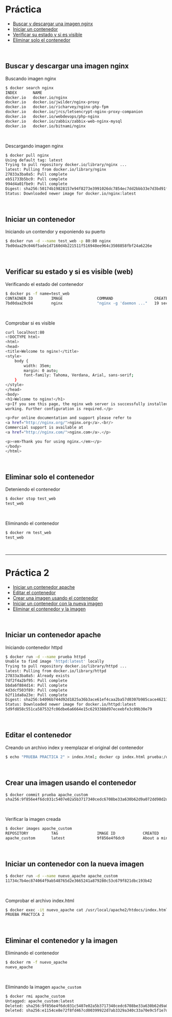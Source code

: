 # Práctica

- [Buscar y descargar una imagen nginx](#buscar-y-descargar-una-imagen-nginx)
- [Iniciar un contenedor](#iniciar-un-contenedor)
- [Verificar su estado y si es visible](#verificar-su-estado-y-si-es-visible)
- [Eliminar solo el contenedor](#eliminar-solo-el-contenedor)

<br>


## Buscar y descargar una imagen nginx


Buscando imagen nginx

```sh
$ docker search nginx
INDEX       NAME                                                             DESCRIPTION                                     STARS     OFFICIAL   AUTOMATED
docker.io   docker.io/nginx                                                  Official build of Nginx.                        11237     [OK]       
docker.io   docker.io/jwilder/nginx-proxy                                    Automated Nginx reverse proxy for docker c...   1581                 [OK]
docker.io   docker.io/richarvey/nginx-php-fpm                                Container running Nginx + PHP-FPM capable ...   705                  [OK]
docker.io   docker.io/jrcs/letsencrypt-nginx-proxy-companion                 LetsEncrypt container to use with nginx as...   500                  [OK]
docker.io   docker.io/webdevops/php-nginx                                    Nginx with PHP-FPM                              125                  [OK]
docker.io   docker.io/zabbix/zabbix-web-nginx-mysql                          Zabbix frontend based on Nginx web-server ...   95                   [OK]
docker.io   docker.io/bitnami/nginx                                          Bitnami nginx Docker Image                      65                   [OK]
```

<br>

Descargando imagen nginx

```sh
$ docker pull nginx
Using default tag: latest
Trying to pull repository docker.io/library/nginx ... 
latest: Pulling from docker.io/library/nginx
27833a3ba0a5: Pull complete 
eb51733b5bc0: Pull complete 
994d4a01fbe9: Pull complete 
Digest: sha256:50174b19828157e94f8273e3991026dc7854ec7dd2bbb33e7d3bd91f0a4b333d
Status: Downloaded newer image for docker.io/nginx:latest
```

<br>

## Iniciar un contenedor 

Iniciando un contendor y exponiendo su puerto 

```sh
$ docker run -d --name test_web -p 80:80 nginx
7bd0daa29c046f5ade1d7160d4b221511f516948ee964c3508858fbf24a6226e
```

<br>

## Verificar su estado y si es visible (web)

Verificando el estado del contenedor

```sh
$ docker ps -f name=test_web
CONTAINER ID        IMAGE               COMMAND                  CREATED             STATUS              PORTS                NAMES
7bd0daa29c04        nginx               "nginx -g 'daemon ..."   19 seconds ago      Up 18 seconds       0.0.0.0:80->80/tcp   test_web
```

<br>

Comprobar si es visible

```sh
curl localhost:80
<!DOCTYPE html>
<html>
<head>
<title>Welcome to nginx!</title>
<style>
    body {
        width: 35em;
        margin: 0 auto;
        font-family: Tahoma, Verdana, Arial, sans-serif;
    }
</style>
</head>
<body>
<h1>Welcome to nginx!</h1>
<p>If you see this page, the nginx web server is successfully installed and
working. Further configuration is required.</p>

<p>For online documentation and support please refer to
<a href="http://nginx.org/">nginx.org</a>.<br/>
Commercial support is available at
<a href="http://nginx.com/">nginx.com</a>.</p>

<p><em>Thank you for using nginx.</em></p>
</body>
</html>
```

<br>

## Eliminar solo el contenedor

Deteniendo el contenedor

```sh
$ docker stop test_web
test_web

```

<br>

Eliminando el contenedor

```sh
$ docker rm test_web
test_web
```

<br>

---

# Práctica 2

- [Iniciar un contenedor apache](#iniciar-un-contenedor-apache)
- [Editar el contenedor](#editar-el-contenedor)
- [Crear una imagen usando el contenedor](#crear-una-imagen-usando-el-contenedor)
- [Iniciar un contenedor con la nueva imagen](#iniciar-un-contenedor-con-la-nueva-imagen)
- [Eliminar el contenedor y la imagen](#eliminar-el-contenedor-y-la-imagen)

<br>

## Iniciar un contenedor apache

Iniciando contenedor httpd

```sh
$ docker run -d --name prueba httpd
Unable to find image 'httpd:latest' locally
Trying to pull repository docker.io/library/httpd ... 
latest: Pulling from docker.io/library/httpd
27833a3ba0a5: Already exists 
7df2f4a2bf95: Pull complete 
bbda6f884d14: Pull complete 
4d3dcf503f89: Pull complete 
b2f11da8a23e: Pull complete 
Digest: sha256:b4096b744d92d1825a36b3ace61ef4caa2ba57d0307b985cace4621139c285f7
Status: Downloaded newer image for docker.io/httpd:latest
5d9fd858c551ca587532fc06dbe6a6664e15c6293388d97eceebfe3c09b30e79
```

<br>

## Editar el contenedor

Creando un archivo index y reemplazar el original del contenedor

```sh
$ echo "PRUEBA PRACTICA 2" > index.html; docker cp index.html prueba:/usr/local/apache2/htdocs/
```

<br>

## Crear una imagen usando el contenedor

```sh
$ docker commit prueba apache_custom
sha256:9f856e4f6dc031c5407e02a5b3717340cedc6708be33a630b62d9a072dd98d2d
```

<br>

Verificar la imagen creada

```sh
$ docker images apache_custom
REPOSITORY          TAG                 IMAGE ID            CREATED              SIZE
apache_custom       latest              9f856e4f6dc0        About a minute ago   132 MB
```

<br>

## Iniciar un contenedor con la nueva imagen

```sh
$ docker run -d --name nuevo_apache apache_custom
11734c7b4ec874064f9ab548765d2e3665241a879280c53c679f821dbc193b42
```

<br>

Comprobar el archivo index.html

```sh
$ docker exec -it nuevo_apache cat /usr/local/apache2/htdocs/index.html
PRUEBA PRACTICA 2
```

<br>

## Eliminar el contenedor y la imagen

Eliminando el contenedor

```sh
$ docker rm -f nuevo_apache
nuevo_apache
```

<br>

Eliminando la imagen `apache_custom`

```sh
$ docker rmi apache_custom
Untagged: apache_custom:latest
Deleted: sha256:9f856e4f6dc031c5407e02a5b3717340cedc6708be33a630b62d9a072dd98d2d
Deleted: sha256:e1154ce8e72f8fd467cd00399922d7ab3329a340c33a70e9c5f1e7dd04d93dac
```